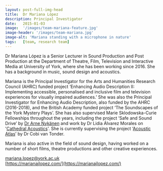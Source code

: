 ```yaml
---
layout: post-full-img-head
title:  Dr Mariana López
description: Principal Investigator
date:   2015-01-03
image:  '/images/team-mariana-feature.jpg'
image-header: '/images/team-mariana.jpg'
image-alt: 'Mariana standing with a microphone in nature'
tags:   [team, research team]
---
```

Dr Mariana López is a Senior Lecturer in Sound Production and Post Production at the Department of Theatre, Film, Television and Interactive Media at University of York, where she has been working since 2016. She has a background in music, sound design and acoustics.

Mariana is the Principal Investigator for the Arts and Humanities Research Council (AHRC) funded project ‘Enhancing Audio Description II: Implementing accessible, personalised and inclusive film and television experiences for visually impaired audiences.’ She was also the Principal Investigator for Enhancing Audio Description, also funded by the AHRC (2016-2018), and the British Academy funded project ‘The Soundscapes of the York Mystery Plays’. She has also supervised Marie Sklodowska-Curie Fellowships throughout the years, including the project ‘Safe and Sound Drive’ by [Dr Arne Nykänen](https://www.ltu.se/staff/a/arny-1.11844?l=en) and work by Dr Lidia Álvarez Morales on '[Cathedral Acoustics](https://www.cathedralacoustics.com/)'. She is currently supervising the project ‘[Acoustic Atlas](ttps://www.acousticatlas.de/)’ by Dr Cobi van Tonder.

Mariana is also active in the field of sound design, having worked on a number of short films, theatre productions and other creative experiences.

<a href = "mailto: mariana.lopez@york.ac.uk">mariana.lopez@york.ac.uk</a>
<br>
[https://marianajlopez.com/](https://marianajlopez.com/)
